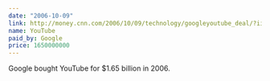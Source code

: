 ```yaml
---
date: "2006-10-09"
link: http://money.cnn.com/2006/10/09/technology/googleyoutube_deal/?iid=EL
name: YouTube
paid_by: Google
price: 1650000000
---
```


Google bought YouTube for $1.65 billion in 2006.
